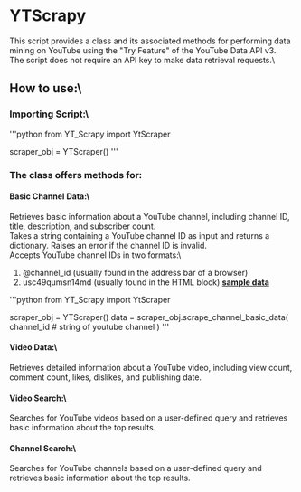 # YTScrapy
This script provides a class and its associated methods for performing 
data mining on YouTube using the "Try Feature" of the YouTube Data API v3.\
The script does not require an API key to make data retrieval requests.\

## How to use:\
### Importing Script:\
'''python
from YT_Scrapy import YtScraper

scraper_obj = YTScraper()
'''
### The class offers methods for:
#### Basic Channel Data:\
Retrieves basic information about a YouTube channel, including channel ID, title, description, and subscriber count.\
Takes a string containing a YouTube channel ID as input and returns a dictionary. Raises an error if the channel ID is invalid.\
Accepts YouTube channel IDs in two formats:\
1. @channel_id (usually found in the address bar of a browser)
2. usc49qumsn14md (usually found in the HTML block)
**[sample data](https://github.com/ekasetyo090/YT_Scrapy/blob/ece98b673238e2c26e4df0a812f3dcfe49700509/sample%20data/channel_basic_data.json)**

'''python
from YT_Scrapy import YtScraper

scraper_obj = YTScraper()
data = scraper_obj.scrape_channel_basic_data(
channel_id # string of youtube channel
)
'''
#### Video Data:\ 
Retrieves detailed information about a YouTube video, including view count, comment count, likes, dislikes, and publishing date.
#### Video Search:\
Searches for YouTube videos based on a user-defined query and retrieves basic information about the top results.
#### Channel Search:\
Searches for YouTube channels based on a user-defined query and retrieves basic information about the top results.